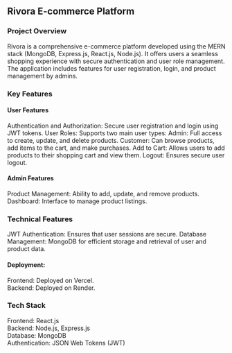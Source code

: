 <h2>Rivora E-commerce Platform</h2>

<h3>Project Overview</h3>
Rivora is a comprehensive e-commerce platform developed using the MERN stack (MongoDB, Express.js, React.js, Node.js). It offers users a seamless shopping experience with secure authentication and user role management. The application includes features for user registration, login, and product management by admins.

<h3>Key Features</h3>

<h4>User Features</h4>
Authentication and Authorization: Secure user registration and login using JWT tokens.
User Roles: Supports two main user types:
Admin: Full access to create, update, and delete products.
Customer: Can browse products, add items to the cart, and make purchases.
Add to Cart: Allows users to add products to their shopping cart and view them.
Logout: Ensures secure user logout.

<h4>Admin Features</h4>
Product Management: Ability to add, update, and remove products.<br/>
Dashboard: Interface to manage product listings.


<h3>Technical Features</h3>
JWT Authentication: Ensures that user sessions are secure.
Database Management: MongoDB for efficient storage and retrieval of user and product data.
<h4>Deployment:</h4>
Frontend: Deployed on Vercel.<br/>
Backend: Deployed on Render.

<h3>Tech Stack</h3>
Frontend: React.js<br/>
Backend: Node.js, Express.js<br/>
Database: MongoDB<br/>
Authentication: JSON Web Tokens (JWT)
